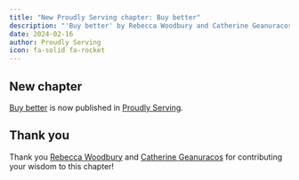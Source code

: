 ```yaml
---
title: "New Proudly Serving chapter: Buy better"
description: "'Buy better' by Rebecca Woodbury and Catherine Geanuracos is now published in Proudly Serving."
date: 2024-02-16
author: Proudly Serving
icon: fa-solid fa-rocket
---
```


## New chapter

[Buy better](/contents/buy-better}) is now published in [Proudly Serving](/).

## Thank you

Thank you [Rebecca Woodbury](/people/rebecca-woodbury) and [Catherine Geanuracos](/people/catherine-geanuracos) for contributing your wisdom to this chapter!
